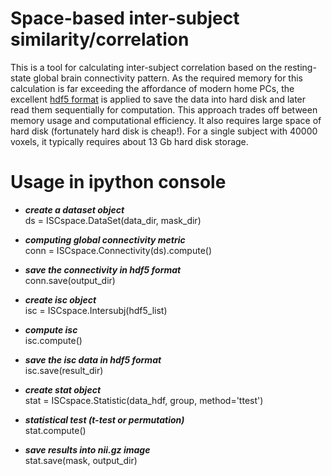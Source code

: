 # Space-based inter-subject similarity/correlation

This is a tool for calculating inter-subject correlation based on the resting-state global brain connectivity pattern. As the required memory for this calculation is far exceeding the affordance of modern home PCs, the excellent [hdf5 format](https://support.hdfgroup.org/HDF5/whatishdf5.html) is applied to save the data into hard disk and later read them sequentially for computation. This approach trades off between memory usage and computational efficiency. It also requires large space of hard disk (fortunately hard disk is cheap!). For a single subject with 40000 voxels, it typically requires about 13 Gb hard disk storage.

# Usage in ipython console

* ***create a dataset object***  
ds = ISCspace.DataSet(data_dir, mask_dir)

* ***computing global connectivity metric***  
conn = ISCspace.Connectivity(ds).compute()

* ***save the connectivity in hdf5 format***  
conn.save(output_dir)

* ***create isc object***  
isc = ISCspace.Intersubj(hdf5_list)

* ***compute isc***  
isc.compute()

* ***save the isc data in hdf5 format***  
isc.save(result_dir)

* ***create stat object***  
stat = ISCspace.Statistic(data_hdf, group, method='ttest')

* ***statistical test (t-test or permutation)***  
stat.compute()

* ***save results into nii.gz image***  
stat.save(mask, output_dir)
